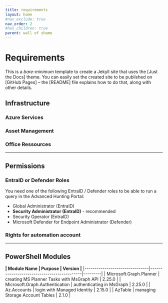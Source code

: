 ```yaml
---
title: requirements
layout: home
#nav_exclude: true
nav_order: 2
#has_children: true
parent: wall of shame
---
```

# Requirements
This is a *bare-minimum* template to create a Jekyll site that uses the [Just the Docs] theme. You can easily set the created site to be published on [GitHub Pages] – the [README] file explains how to do that, along with other details.

## Infrastructure

### Azure Services

### Asset Management

### Office Ressources

----
## Permissions

### EntraID or Defender Roles 
You need one of the following EntraID / Defender roles to be able to run a query in the Advanced Hunting Portal:

- Global Administrator (EntraID)
- **Security Administrator (EntraID)** - recommended
- Security Operator (EntraID)
- Microsoft Defender for Endpoint Administrator (Defender)

### Rights for automation account

----
## PowerShell Modules

**| Module Name                    | Purpose                                    | Version |**
|--------------------------------|--------------------------------------------|---------|
| Microsoft.Graph.Planner        | creating MS Planner Tasks with MsGraph API | 2.25.0  |
| Microsoft.Graph.Authentication | authenticating in MsGraph                  | 2.25.0  |
| Az.Accounts                    | login with Managed Identity                | 2.15.0  |
| AzTable                        | managing Storage Account Tables            | 2.1.0   |